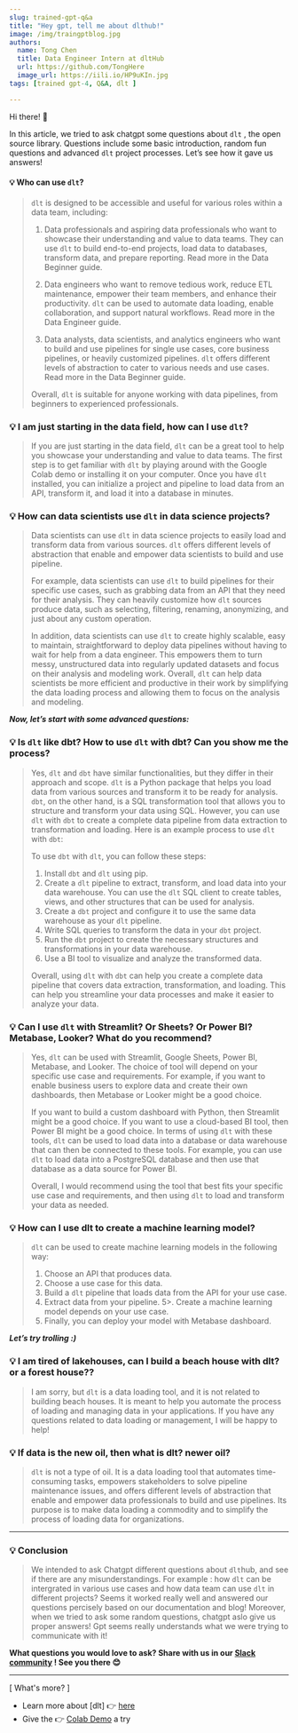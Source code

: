 ```yaml
---
slug: trained-gpt-q&a
title: "Hey gpt, tell me about dlthub!"
image: /img/traingptblog.jpg
authors:
  name: Tong Chen
  title: Data Engineer Intern at dltHub
  url: https://github.com/TongHere
  image_url: https://iili.io/HP9uKIn.jpg
tags: [trained gpt-4, Q&A, dlt ]

--- 
```

Hi there! 👋

In this article, we tried to ask chatgpt some questions about `dlt` , the open source library. Questions include some basic introduction, random fun questions and advanced `dlt`  project processes. Let’s see how it gave us answers! 
       
#### 💡 Who can use `dlt`?
>`dlt` is designed to be accessible and useful for various roles within a data team, including:
>
> 1. Data professionals and aspiring data professionals who want to showcase their understanding and value to data teams. They can use `dlt` to build end-to-end projects, load data to databases, transform data, and prepare reporting. Read more in the Data Beginner guide.
>
>2. Data engineers who want to remove tedious work, reduce ETL maintenance, empower their team members, and enhance their productivity. `dlt` can be used to automate data loading, enable collaboration, and support natural workflows. Read more in the Data Engineer guide.
>
>3. Data analysts, data scientists, and analytics engineers who want to build and use pipelines for single use cases, core business pipelines, or heavily customized pipelines. `dlt` offers different levels of abstraction to cater to various needs and use cases. Read more in the Data Beginner guide.
>
> Overall, `dlt` is suitable for anyone working with data pipelines, from beginners to experienced professionals.


### 💡 I am just starting in the data field, how can I use `dlt`?

> If you are just starting in the data field, `dlt` can be a great tool to help you showcase your understanding and value to data teams. The first step is to get familiar with `dlt` by playing around with the Google Colab demo or installing it on your computer. Once you have `dlt` installed, you can initialize a project and pipeline to load data from an API, transform it, and load it into a database in minutes.


### 💡 How can data scientists use `dlt` in data science projects?

>Data scientists can use `dlt` in data science projects to easily load and transform data from various sources. `dlt` offers different levels of abstraction that enable and empower data scientists to build and use pipeline.
>
>For example, data scientists can use `dlt` to build pipelines for their specific use cases, such as grabbing data from an API that they need for their analysis. They can heavily customize how `dlt` sources produce data, such as selecting, filtering, renaming, anonymizing, and just about any custom operation.
>
> In addition, data scientists can use `dlt` to create highly scalable, easy to maintain, straightforward to deploy data pipelines without having to wait for help from a data engineer. This empowers them to turn messy, unstructured data into regularly updated datasets and focus on their analysis and modeling work.
>Overall, `dlt` can help data scientists be more efficient and productive in their work by simplifying the data loading process and allowing them to focus on the analysis and modeling.

***Now, let’s start with some advanced questions:***

### 💡 Is `dlt`  like dbt? How to use `dlt` with dbt? Can you show me the process?

>Yes, `dlt` and `dbt` have similar functionalities, but they differ in their approach and scope. `dlt` is a Python package that helps you load data from various sources and transform it to be ready for analysis. `dbt`, on the other hand, is a SQL transformation tool that allows you to structure and transform your data using SQL. However, you can use `dlt` with `dbt` to create a complete data pipeline from data extraction to transformation and loading. Here is an example process to use `dlt` with `dbt`:
>
>To use `dbt` with `dlt`, you can follow these steps:
>
>1. Install `dbt` and `dlt` using pip.
>2. Create a `dlt` pipeline to extract, transform, and load data into your data warehouse. You can use the `dlt` SQL client to create tables, views, and other structures that can be used for analysis.
>3. Create a `dbt` project and configure it to use the same data warehouse as your `dlt` pipeline.
>4. Write SQL queries to transform the data in your `dbt` project.
>5. Run the `dbt` project to create the necessary structures and transformations in your data warehouse.
>6. Use a BI tool to visualize and analyze the transformed data.
>
>Overall, using `dlt` with `dbt` can help you create a complete data pipeline that covers data extraction, transformation, and loading. This can help you streamline your data processes and make it easier to analyze your data.

### 💡 Can I use `dlt` with Streamlit? Or Sheets? Or Power BI? Metabase, Looker? What do you recommend?

>Yes, `dlt`  can be used with Streamlit, Google Sheets, Power BI, Metabase, and Looker. The choice of tool will depend on your specific use case and requirements. For example, if you want to enable business users to explore data and create their own dashboards, then Metabase or Looker might be a good choice. 
>
>If you want to build a custom dashboard with Python, then Streamlit might be a good choice. If you want to use a cloud-based BI tool, then Power BI might be a good choice. In terms of using `dlt` with these tools, `dlt` can be used to load data into a database or data warehouse that can then be connected to these tools. For example, you can use `dlt` to load data into a PostgreSQL database and then use that database as a data source for Power BI. 
>
>Overall, I would recommend using the tool that best fits your specific use case and requirements, and then using `dlt` to load and transform your data as needed.

### 💡 How can I use dlt to create a machine learning model?

>`dlt` can be used to create machine learning models in the following way:
>
>1. Choose an API that produces data.
>2. Choose a use case for this data.
>3. Build a `dlt` pipeline that loads data from the API for your use case.
>4. Extract data from your pipeline.
5>. Create a machine learning model depends on your use case.
>6. Finally, you can deploy your model with Metabase dashboard.

***Let’s try trolling :)***


### 💡 I am tired of lakehouses, can I build a beach house with dlt? or a forest house??

>I am sorry, but `dlt` is a data loading tool, and it is not related to building beach houses. It is meant to help you automate the process of loading and managing data in your applications. If you have any questions related to data loading or management, I will be happy to help!
 
### 💡 If data is the new oil, then what is dlt? newer oil?

>`dlt` is not a type of oil. It is a data loading tool that automates time-consuming tasks, empowers stakeholders to solve pipeline maintenance issues, and offers different levels of abstraction that enable and empower data professionals to build and use pipelines. Its purpose is to make data loading a commodity and to simplify the process of loading data for organizations.
 
*** 
### 💡 Conclusion

>We intended to ask Chatgpt different questions about `dlt`hub, and see if there are any misunderstandings. For example : how `dlt` can be intergrated in various use cases and how data team can use `dlt` in different projects? Seems it worked really well and answered our questions percisely based on our documentation and blog! Moreover, when we tried to ask some random questions, chatgpt aslo give us proper answers! Gpt seems really understands what we were trying to communicate with it! 

**What questions you would love to ask? Share with us in our [Slack community](https://dlthub-community.slack.com/ssb/redirect) ! See you there 😊**

*** 
[ What's more? ]
- Learn more about [dlt] 👉 [here](https://dlthub.com/docs/intro) 
- Give the 👉 [Colab Demo](https://colab.research.google.com/drive/1KU1G_08Yihh5p-o1BsCuhA1OkH5zwgkf?usp=sharing) a try
